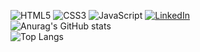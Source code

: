 ![HTML5](https://img.shields.io/badge/HTML5-orange?style=flat&logo=html5&logoColor=white)
![CSS3](https://img.shields.io/badge/CSS3-blue?style=flat&logo=css3&logoColor=white)
![JavaScript](https://img.shields.io/badge/JavaScript-yellow?style=flat&logo=javascript&logoColor=white)
[![LinkedIn](https://img.shields.io/badge/LinkedIn-0077B5?style=flat&logo=linkedin)](https://www.linkedin.com/in/lianfantucci)
<br>
![Anurag's GitHub stats](https://github-readme-stats.vercel.app/api?username=lianzito&theme=calm&show_icons=true)<br>
![Top Langs](https://github-readme-stats.vercel.app/api/top-langs/?username=lianzito&layout=compact)<br>

<!--
**lianzito/lianzito** is a ✨ _special_ ✨ repository because its `README.md` (this file) appears on your GitHub profile.

Here are some ideas to get you started:

- 🔭 I’m currently working on ...
- 🌱 I’m currently learning ...
- 👯 I’m looking to collaborate on ...
- 🤔 I’m looking for help with ...
- 💬 Ask me about ...
- 📫 How to reach me: ...
- 😄 Pronouns: ...
- ⚡ Fun fact: ...
-->
